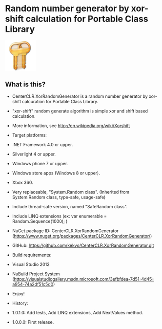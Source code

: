 # Random number generator by xor-shift calculation for Portable Class Library

![Random number generator by xor-shift calculation for Portable Class Library](https://raw.githubusercontent.com/kekyo/CenterCLR.XorRandomGenerator/master/CenterCLR.XorRandomGenerator.100.png)

## What is this?

* CenterCLR.XorRandomGenerator is a random number generator by xor-shift calcuration for Portable Class Library.
 * "xor-shift" random generate algorithm is simple xor and shift based calculation.
 * More information, see http://en.wikipedia.org/wiki/Xorshift

* Target platforms:
 * .NET Framework 4.0 or upper.
 * Silverlight 4 or upper.
 * Windows phone 7 or upper.
 * Windows store apps (Windows 8 or upper).
 * Xbox 360.

* Very replaceable, "System.Random class". (Inherited from System.Random class, type-safe, usage-safe)
* Include thread-safe version, named "SafeRandom class".
* Include LINQ extensions (ex: var enumerable = Random.Sequence(1000); )

* NuGet package ID: CenterCLR.XorRandomGenerator (https://www.nuget.org/packages/CenterCLR.XorRandomGenerator/)
* GitHub: https://github.com/kekyo/CenterCLR.XorRandomGenerator.git

* Build requirements:
 * Visual Studio 2012
 * NuBuild Project System (https://visualstudiogallery.msdn.microsoft.com/3efbfdea-7d51-4d45-a954-74a2df51c5d0)

* Enjoy!

* History:
 * 1.0.1.0: Add tests, Add LINQ extensions, Add NextValues method.
 * 1.0.0.0: First release.

